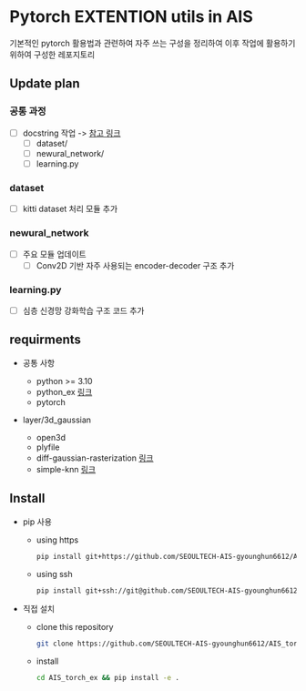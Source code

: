 # Pytorch EXTENTION utils in AIS

기본적인 pytorch 활용법과 관련하여 자주 쓰는 구성을 정리하여 이후 작업에 활용하기 위하여 구성한 레포지토리

## Update plan

### 공통 과정

- [ ] docstring 작업 -> [참고 링크](https://github.com/SEOULTECH-AIS-gyounghun6612/SEOULTECH-AIS-gyounghun6612.github.io/blob/main/python_md/doc_string.md#Doc-string-예시)
  - [ ] dataset/
  - [ ] newural_network/
  - [ ] learning.py

### dataset

- [ ] kitti dataset 처리 모듈 추가

### newural_network

- [ ] 주요 모듈 업데이트
  - [ ] Conv2D 기반 자주 사용되는 encoder-decoder 구조 추가

### learning.py

- [ ] 심층 신경망 강화학습 구조 코드 추가

## requirments

- 공통 사항
  - python >= 3.10
  - python_ex [링크](https://github.com/SEOULTECH-AIS-gyounghun6612/AIS_python_ex.git)
  - pytorch

- layer/3d_gaussian
  - open3d
  - plyfile
  - diff-gaussian-rasterization [링크](https://github.com/graphdeco-inria/diff-gaussian-rasterization)
  - simple-knn [링크](https://gitlab.inria.fr/bkerbl/simple-knn.git)

## Install

- pip 사용

  - using https

    ``` bash
    pip install git+https://github.com/SEOULTECH-AIS-gyounghun6612/AIS_torch_ex.git@ver_alpha
    ```

  - using ssh

    ```bash
    pip install git+ssh://git@github.com/SEOULTECH-AIS-gyounghun6612/AIS_torch_ex.git@ver_alpha
    ```

- 직접 설치

  - clone this repository

    ```bash
    git clone https://github.com/SEOULTECH-AIS-gyounghun6612/AIS_torch_ex.git
    ```

  - install

    ```bash
    cd AIS_torch_ex && pip install -e .
    ```
